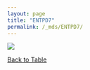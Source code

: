 ```yaml
---
layout: page
title: "ENTPD7"
permalink: /_mds/ENTPD7/
---
```


![](../../algns0/5HSAA035635_aln_report.png?raw=true)

[Back to Table](../../display)
